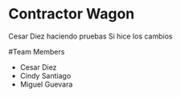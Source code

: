 # Contractor Wagon
Cesar Diez haciendo pruebas
Si hice los cambios




#Team Members
- Cesar Diez
- Cindy Santiago
- Miguel Guevara
